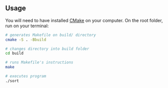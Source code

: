 ## Usage

You will need to have installed [CMake](https://cmake.org/) on your computer. On the root folder, run on your terminal:

```bash
# generates Makefile on build/ directory
cmake -S . -Bbuild

# changes directory into build folder
cd build

# runs Makefile's instructions
make

# executes program
./sort
```
